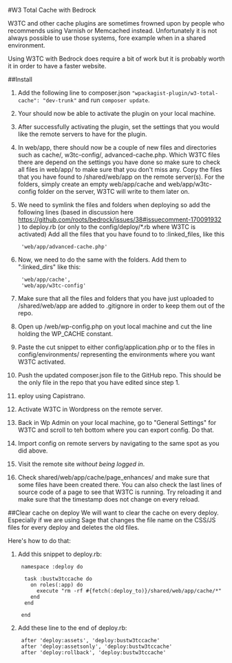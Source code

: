 #W3 Total Cache with Bedrock

W3TC and other cache plugins are sometimes frowned upon by people who recommends using Varnish or Memcached instead. Unfortunately it is not always possible to use those systems, fore example when in a shared environment.
 
Using W3TC with Bedrock does require a bit of work but it is probably worth it in order to have a faster website.  

##Install
1. Add the following line to composer.json `"wpackagist-plugin/w3-total-cache": "dev-trunk"` and run `composer update`.
2. Your should now be able to activate the plugin on your local machine.
3. After successfully activating the plugin, set the settings that you would like the remote servers to have for the plugin.
4. In web/app, there should now be a couple of new files and directories such as cache/, w3tc-config/, advanced-cache.php. Which W3TC files there are depend on the settings you have done so make sure to check all files in web/app/ to make sure that you don't miss any. Copy the files that you have found to /shared/web/app on the remote server(s). For the folders, simply create an empty web/app/cache and web/app/w3tc-config folder on the server, W3TC will write to them later on. 
5. We need to symlink the files and folders when deploying so add the following lines (based in discussion here https://github.com/roots/bedrock/issues/38#issuecomment-170091932 ) to deploy.rb (or only to the config/deploy/*.rb where W3TC is activated)
 Add all the files that you have found to to :linked_files, like this
 
        'web/app/advanced-cache.php'
 
6. Now, we need to do the same with the folders. Add them to ":linked_dirs" like this:
 
        'web/app/cache',
        'web/app/w3tc-config'
        
6. Make sure that all the files and folders that you have just uploaded to /shared/web/app are added to .gitignore in order to keep them out of the repo.  
7. Open up /web/wp-config.php on yout local machine and cut the line holding the WP_CACHE constant.
8. Paste the cut snippet to either config/application.php or to the files in config/environments/ representing the environments where you want W3TC activated.
9. Push the updated composer.json file to the GitHub repo. This should be the only file in the repo that you have edited since step 1.
10. eploy using Capistrano.
11. Activate W3TC in Wordpress on the remote server.
12. Back in Wp Admin on your local machine, go to "General Settings" for W3TC and scroll to teh bottom where you can export config. Do that.
13. Import config on remote servers by navigating to the same spot as you did above. 
14. Visit the remote site *without being logged in*.
15. Check shared/web/app/cache/page_enhances/ and make sure that some files have been created there. You can also check the last lines of source code of a page to see that W3TC is running. Try reloading it and make sure that the timestamp does not change on every reload.

##Clear cache on deploy
We will want to clear the cache on every deploy. Especially if we are using Sage that changes the file name on the CSS/JS files for every deploy and deletes the old files.
 
Here's how to do that:
 
1. Add this snippet to deploy.rb:

        namespace :deploy do
        
         task :bustw3tccache do
           on roles(:app) do
             execute "rm -rf #{fetch(:deploy_to)}/shared/web/app/cache/*"
           end
         end
        
        end

2. Add these line to the end of deploy.rb: 

        after 'deploy:assets', 'deploy:bustw3tccache'
        after 'deploy:assetsonly', 'deploy:bustw3tccache'
        after 'deploy:rollback', 'deploy:bustw3tccache'
 
